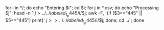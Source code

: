 for i in */; do echo "Entering $i"; cd $i; for j in *.csv; do echo "Processing $j"; head -n 1 $j > ../../labeled_1_p445/$i/$j; awk -F, '{if ($3=="445" || $5=="445") print}' $j >> ../../labeled_1_p445/$i/$j; done; cd ../ ; done